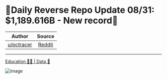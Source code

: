 🔴Daily Reverse Repo Update 08/31: $1,189.616B - New record🔴
=============================================================

| Author       | Source       | 
| :-------------: |:-------------:|
|  [u/pctracer](https://www.reddit.com/user/pctracer/) | [Reddit](https://www.reddit.com/r/Superstonk/comments/pfabum/daily_reverse_repo_update_0831_1189616b_new_record/) | 

---

[Education 👨‍🏫 | Data 🔢](https://www.reddit.com/r/Superstonk/search?q=flair_name%3A%22Education%20%F0%9F%91%A8%E2%80%8D%F0%9F%8F%AB%20%7C%20Data%20%F0%9F%94%A2%22&restrict_sr=1)

![image](https://user-images.githubusercontent.com/82035192/132223832-9210b8cb-815c-49ba-8b49-09f36366f02a.png)
